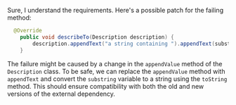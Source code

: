 Sure, I understand the requirements. Here's a possible patch for the failing method:
```java
  @Override
    public void describeTo(Description description) {
        description.appendText("a string containing ").appendText(substring.toString());
    }
```
The failure might be caused by a change in the `appendValue` method of the `Description` class. To be safe, we can replace the `appendValue` method with `appendText` and convert the `substring` variable to a string using the `toString` method. This should ensure compatibility with both the old and new versions of the external dependency.